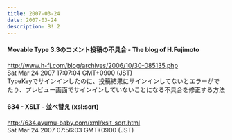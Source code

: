 ```yaml
---
title: 2007-03-24
date: 2007-03-24
description: B! 2
---
```


#### Movable Type 3.3のコメント投稿の不具合 - The blog of H.Fujimoto
http://www.h-fj.com/blog/archives/2006/10/30-085135.php<br>
Sat Mar 24 2007 17:07:04 GMT+0900 (JST)<br>
TypeKeyでサインインしたのに、投稿結果にサインインしてないとエラーがでたり、プレビュー画面でサインインしていないことになる不具合を修正する方法


#### 634 - XSLT - 並べ替え (xsl:sort)
http://634.ayumu-baby.com/xml/xslt_sort.html<br>
Sat Mar 24 2007 07:56:03 GMT+0900 (JST)<br>


